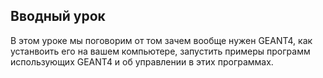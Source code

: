 ## Вводный урок

В этом уроке мы поговорим от том зачем вообще нужен GEANT4, как устанвоить его на вашем компьютере, запустить примеры программ использующих GEANT4 и об управлении в этих программах.





